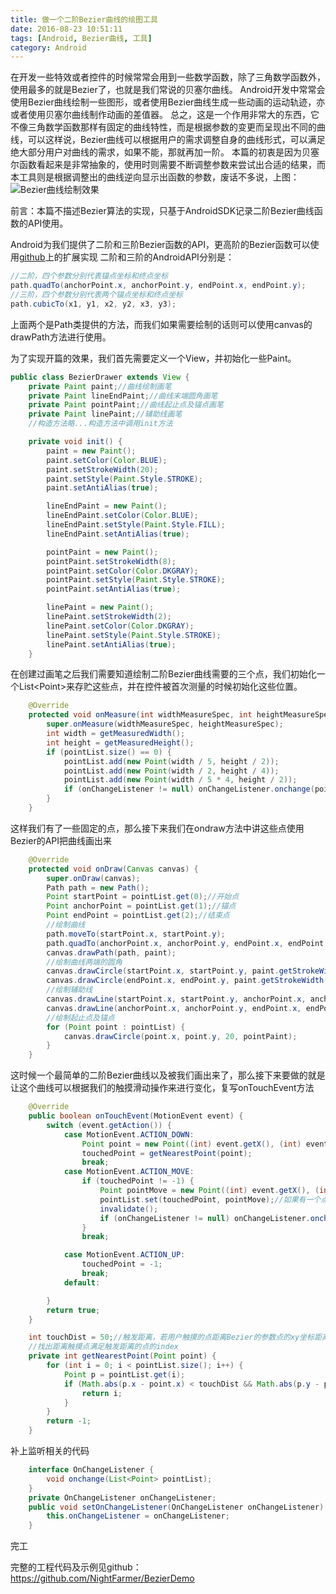 ```yaml
---
title: 做一个二阶Bezier曲线的绘图工具
date: 2016-08-23 10:51:11
tags: [Android, Bezier曲线, 工具]
category: Android
---
```


在开发一些特效或者控件的时候常常会用到一些数学函数，除了三角数学函数外，使用最多的就是Bezier了，也就是我们常说的贝塞尔曲线。
Android开发中常常会使用Bezier曲线绘制一些图形，或者使用Bezier曲线生成一些动画的运动轨迹，亦或者使用贝塞尔曲线制作动画的差值器。
总之，这是一个作用非常大的东西，它不像三角数学函数那样有固定的曲线特性，而是根据参数的变更而呈现出不同的曲线，可以这样说，Bezier曲线可以根据用户的需求调整自身的曲线形式，可以满足绝大部分用户对曲线的需求，如果不能，那就再加一阶。
本篇的初衷是因为贝塞尔函数看起来是非常抽象的，使用时则需要不断调整参数来尝试出合适的结果，而本工具则是根据调整出的曲线逆向显示出函数的参数，废话不多说，上图：
![Bezier曲线绘制效果](http://nightfarmer.github.io/public/static/image/BezierDrawer.gif)
<!-- more -->

前言：本篇不描述Bezier算法的实现，只基于AndroidSDK记录二阶Bezier曲线函数的API使用。

Android为我们提供了二阶和三阶Bezier函数的API，更高阶的Bezier函数可以使用[github](https://github.com/7heaven/Bezier)上的扩展实现
二阶和三阶的AndroidAPI分别是：
```java
//二阶，四个参数分别代表锚点坐标和终点坐标
path.quadTo(anchorPoint.x, anchorPoint.y, endPoint.x, endPoint.y);
//三阶，四个参数分别代表两个锚点坐标和终点坐标
path.cubicTo(x1, y1, x2, y2, x3, y3);
```
上面两个是Path类提供的方法，而我们如果需要绘制的话则可以使用canvas的drawPath方法进行使用。

为了实现开篇的效果，我们首先需要定义一个View，并初始化一些Paint。
```java
public class BezierDrawer extends View {
    private Paint paint;//曲线绘制画笔
    private Paint lineEndPaint;//曲线末端圆角画笔
    private Paint pointPaint;//曲线起止点及锚点画笔
    private Paint linePaint;//辅助线画笔
    //构造方法略...构造方法中调用init方法

    private void init() {
        paint = new Paint();
        paint.setColor(Color.BLUE);
        paint.setStrokeWidth(20);
        paint.setStyle(Paint.Style.STROKE);
        paint.setAntiAlias(true);

        lineEndPaint = new Paint();
        lineEndPaint.setColor(Color.BLUE);
        lineEndPaint.setStyle(Paint.Style.FILL);
        lineEndPaint.setAntiAlias(true);

        pointPaint = new Paint();
        pointPaint.setStrokeWidth(8);
        pointPaint.setColor(Color.DKGRAY);
        pointPaint.setStyle(Paint.Style.STROKE);
        pointPaint.setAntiAlias(true);

        linePaint = new Paint();
        linePaint.setStrokeWidth(2);
        linePaint.setColor(Color.DKGRAY);
        linePaint.setStyle(Paint.Style.STROKE);
        linePaint.setAntiAlias(true);
    }
```

在创建过画笔之后我们需要知道绘制二阶Bezier曲线需要的三个点，我们初始化一个List&lt;Point&gt;来存贮这些点，并在控件被首次测量的时候初始化这些位置。
```java
    @Override
    protected void onMeasure(int widthMeasureSpec, int heightMeasureSpec) {
        super.onMeasure(widthMeasureSpec, heightMeasureSpec);
        int width = getMeasuredWidth();
        int height = getMeasuredHeight();
        if (pointList.size() == 0) {
            pointList.add(new Point(width / 5, height / 2));
            pointList.add(new Point(width / 2, height / 4));
            pointList.add(new Point(width / 5 * 4, height / 2));
            if (onChangeListener != null) onChangeListener.onchange(pointList);
        }
    }
```

这样我们有了一些固定的点，那么接下来我们在ondraw方法中讲这些点使用Bezier的API把曲线画出来
```java
    @Override
    protected void onDraw(Canvas canvas) {
        super.onDraw(canvas);
        Path path = new Path();
        Point startPoint = pointList.get(0);//开始点
        Point anchorPoint = pointList.get(1);//锚点
        Point endPoint = pointList.get(2);//结束点
        //绘制曲线
        path.moveTo(startPoint.x, startPoint.y);
        path.quadTo(anchorPoint.x, anchorPoint.y, endPoint.x, endPoint.y);
        canvas.drawPath(path, paint);
        //绘制曲线两端的圆角
        canvas.drawCircle(startPoint.x, startPoint.y, paint.getStrokeWidth() / 2, lineEndPaint);
        canvas.drawCircle(endPoint.x, endPoint.y, paint.getStrokeWidth() / 2, lineEndPaint);
        //绘制辅助线
        canvas.drawLine(startPoint.x, startPoint.y, anchorPoint.x, anchorPoint.y, linePaint);
        canvas.drawLine(anchorPoint.x, anchorPoint.y, endPoint.x, endPoint.y, linePaint);
        //绘制起止点及锚点
        for (Point point : pointList) {
            canvas.drawCircle(point.x, point.y, 20, pointPaint);
        }
    }
```

这时候一个最简单的二阶Bezier曲线以及被我们画出来了，那么接下来要做的就是让这个曲线可以根据我们的触摸滑动操作来进行变化，复写onTouchEvent方法
```java
    @Override
    public boolean onTouchEvent(MotionEvent event) {
        switch (event.getAction()) {
            case MotionEvent.ACTION_DOWN:
                Point point = new Point((int) event.getX(), (int) event.getY());
                touchedPoint = getNearestPoint(point);
                break;
            case MotionEvent.ACTION_MOVE:
                if (touchedPoint != -1) {
                    Point pointMove = new Point((int) event.getX(), (int) event.getY());
                    pointList.set(touchedPoint, pointMove);//如果有一个点处于被用户操作中，则根据用户的拖拽操作的坐标更新这个点
                    invalidate();
                    if (onChangeListener != null) onChangeListener.onchange(pointList);//定义一个回调接口，回调点的信息
                }
                break;

            case MotionEvent.ACTION_UP:
                touchedPoint = -1;
                break;
            default:

        }
        return true;
    }

    int touchDist = 50;//触发距离，若用户触摸的点距离Bezier的参数点的xy坐标距离都小于这个数值，则认定为用户在触摸这个点
    //找出距离触摸点满足触发距离的点的index
    private int getNearestPoint(Point point) {
        for (int i = 0; i < pointList.size(); i++) {
            Point p = pointList.get(i);
            if (Math.abs(p.x - point.x) < touchDist && Math.abs(p.y - point.y) < touchDist) {
                return i;
            }
        }
        return -1;
    }
```

补上监听相关的代码
```java
    interface OnChangeListener {
        void onchange(List<Point> pointList);
    }
    private OnChangeListener onChangeListener;
    public void setOnChangeListener(OnChangeListener onChangeListener) {
        this.onChangeListener = onChangeListener;
    }
```

完工

完整的工程代码及示例见github：https://github.com/NightFarmer/BezierDemo

